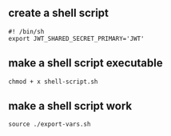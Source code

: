 ## create a shell script
```
#! /bin/sh
export JWT_SHARED_SECRET_PRIMARY='JWT'
```
## make a shell script executable
```
chmod + x shell-script.sh
```
## make a shell script work
```
source ./export-vars.sh
```